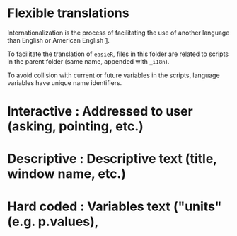 # Flexible translations

Internationalization is the process of facilitating the use of another language than English or American English [1](https://journal.r-project.org/articles/RN-2005-001/RN-2005-001.pdf).

To facilitate the translation of `easieR`, files in this folder are related to scripts in the parent folder (same name, appended with `_i18n`).

To avoid collision with current or future variables in the scripts, language variables have unique name identifiers.

# Interactive : Addressed to user (asking, pointing, etc.)
# Descriptive : Descriptive text (title, window name, etc.)
# Hard coded  : Variables text ("units" (e.g. p.values),


